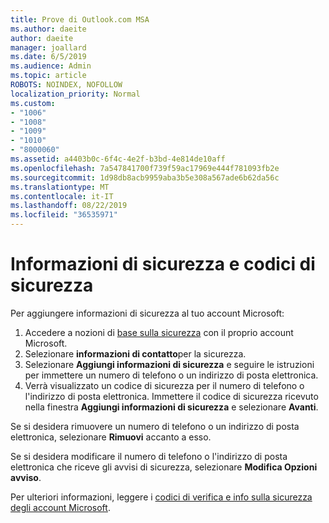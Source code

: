 ```yaml
---
title: Prove di Outlook.com MSA
ms.author: daeite
author: daeite
manager: joallard
ms.date: 6/5/2019
ms.audience: Admin
ms.topic: article
ROBOTS: NOINDEX, NOFOLLOW
localization_priority: Normal
ms.custom:
- "1006"
- "1008"
- "1009"
- "1010"
- "8000060"
ms.assetid: a4403b0c-6f4c-4e2f-b3bd-4e814de10aff
ms.openlocfilehash: 7a547841700f739f59ac17969e444f781093fb2e
ms.sourcegitcommit: 1d98db8acb9959aba3b5e308a567ade6b62da56c
ms.translationtype: MT
ms.contentlocale: it-IT
ms.lasthandoff: 08/22/2019
ms.locfileid: "36535971"
---
```

# <a name="security-info-and-security-codes"></a>Informazioni di sicurezza e codici di sicurezza

Per aggiungere informazioni di sicurezza al tuo account Microsoft:

1. Accedere a nozioni di [base sulla sicurezza](https://account.microsoft.com/security) con il proprio account Microsoft.
1. Selezionare **informazioni di contatto**per la sicurezza.
1. Selezionare **Aggiungi informazioni di sicurezza** e seguire le istruzioni per immettere un numero di telefono o un indirizzo di posta elettronica.
1. Verrà visualizzato un codice di sicurezza per il numero di telefono o l'indirizzo di posta elettronica. Immettere il codice di sicurezza ricevuto nella finestra **Aggiungi informazioni di sicurezza** e selezionare **Avanti**.

Se si desidera rimuovere un numero di telefono o un indirizzo di posta elettronica, selezionare **Rimuovi** accanto a esso.

Se si desidera modificare il numero di telefono o l'indirizzo di posta elettronica che riceve gli avvisi di sicurezza, selezionare **Modifica Opzioni avviso**.

Per ulteriori informazioni, leggere i [codici di verifica e info sulla sicurezza degli account Microsoft](https://support.microsoft.com/help/12428/).